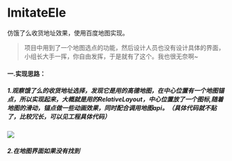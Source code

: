 # ImitateEle
仿饿了么收货地址效果，使用百度地图实现。
>项目中用到了一个地图选点的功能，然后设计人员也没有设计具体的界面，小组长大手一挥，你自由发挥，于是就有了这个。我也很无奈啊~

#### 一.实现思路：
##### 1.观察饿了么的收货地址选择，发现它是用的高德地图，在中心位置有一个地图锚点，所以实现起来，大概就是用的RelativeLayout，中心位置放了一个图标,随着地图的滑动，锚点做一些动画效果，同时配合调用地图api。（具体代码就不贴了，比较冗长，可以见工程具体代码）
![](https://github.com/liuhuan2015/ImitateEle/blob/master/imgs/a.png)


##### 2.在地图界面如果没有找到
